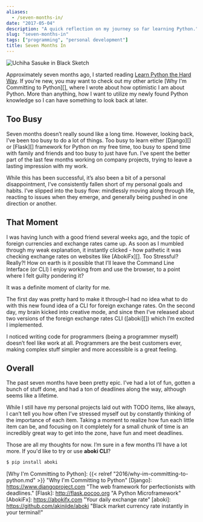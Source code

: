 ```yaml
---
aliases:
  - /seven-months-in/
date: "2017-05-04"
description: "A quick reflection on my journey so far learning Python."
slug: "seven-months-in"
tags: ["programming", "personal development"]
title: Seven Months In
---
```



![Uchiha Sasuke in Black Sketch][]


Approximately seven months ago, I started reading [Learn Python the Hard Way][]. If you're new, you may want to check out my other article [Why I'm Committing to Python][], where I wrote about how optimistic I am about Python. More than anything, how I want to utilize my newly found Python knowledge so I can have something to look back at later.

## Too Busy

Seven months doesn’t really sound like a long time. However, looking back, I’ve been too busy to do a lot of things. Too busy to learn either [Django][] or [Flask][] framework for Python on my free time, too busy to spend time with family and friends and too busy to just have fun. I’ve spent the better part of the last few months working on company projects, trying to leave a lasting impression with my work.

While this has been successful, it’s also been a bit of a personal disappointment, I’ve consistently fallen short of my personal goals and habits. I’ve slipped into the busy flow: mindlessly moving along through life, reacting to issues when they emerge, and generally being pushed in one direction or another.

## That Moment

I was having lunch with a good friend several weeks ago, and the topic of foreign currencies and exchange rates came up. As soon as I mumbled through my weak explanation, it instantly clicked - how pathetic it was checking exchange rates on websites like [AbokiFx][]. Too Stressful? Really?! How on earth is it possible that I’ll leave the Command Line Interface (or CLI) I enjoy working from and use the browser, to a point where I felt guilty pondering it?

It was a definite moment of clarity for me.

The first day was pretty hard to make it through–I had no idea what to do with this new found idea of a CLI for foreign exchange rates. On the second day, my brain kicked into creative mode, and since then I’ve released about two versions of the foreign exchange rates CLI ([aboki][]) which I’m excited I implemented.

I noticed writing code for programmers (being a programmer myself) doesn’t feel like work at all. Programmers are the best customers ever, making complex stuff simpler and more accessible is a great feeling.

## Overall

The past seven months have been pretty epic. I’ve had a lot of fun, gotten a bunch of stuff done, and had a ton of deadlines along the way, although seems like a lifetime.

While I still have my personal projects laid out with TODO items, like always, I can’t tell you how often I’ve stressed myself out by constantly thinking of the importance of each item. Taking a moment to realize how fun each little item can be, and focusing on it completely for a small chunk of time is an incredibly great way to get into the zone, have fun and meet deadlines.

Those are all my thoughts for now. I’m sure in a few months I’ll have a lot more. If you'd like to try or use **aboki CLI**?

```bash
$ pip install aboki
```

  [Uchiha Sasuke in Black Sketch]: /static/images/2017/uchiha-sasuke-in-black-sketch.png "Uchiha Sasuke in Black Sketch"
  [Learn Python the Hard Way]: https://learnpythonthehardway.org "Learn Python the Hard Way"
  [Why I'm Committing to Python]: {{< relref "2016/why-im-committing-to-python.md" >}} "Why I'm Committing to Python"
  [Django]: https://www.djangoproject.com "The web framework for perfectionists with deadlines."
  [Flask]: http://flask.pocoo.org "A Python Microframework"
  [AbokiFx]: https://abokifx.com "Your daily exchange rate"
  [aboki]: https://github.com/akinjide/aboki "Black market currency rate instantly in your terminal!"